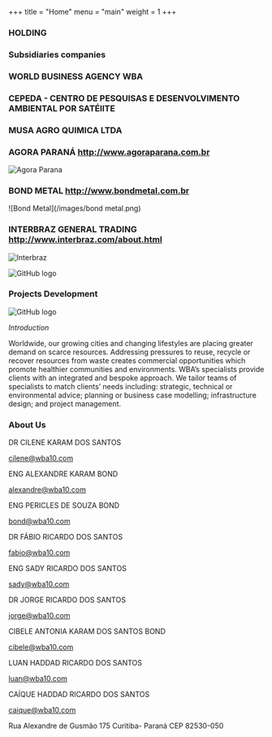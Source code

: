 +++
title = "Home"
menu = "main"
weight = 1
+++

### HOLDING
### Subsidiaries companies

### WORLD BUSINESS AGENCY   WBA

### CEPEDA - CENTRO DE PESQUISAS E DESENVOLVIMENTO AMBIENTAL POR SATÉlITE

### MUSA AGRO QUIMICA LTDA

### AGORA PARANÁ  http://www.agoraparana.com.br
![Agora Parana](/images/agoraparana.png)

### BOND METAL  http://www.bondmetal.com.br
![Bond Metal](/images/bond metal.png)

### INTERBRAZ GENERAL TRADING  http://www.interbraz.com/about.html         
![Interbraz](/images/interbraz.png)





![GitHub logo](/images/florestatropicalalter.jpg)

### Projects Development

![GitHub logo](/images/projetos.jpg)

*Introduction*

Worldwide, our growing cities and changing lifestyles
are placing greater demand on scarce resources.
Addressing pressures to reuse, recycle or recover
resources from waste creates commercial opportunities
which promote healthier communities and environments.
WBA’s specialists provide clients with an integrated and
bespoke approach.
We tailor teams of specialists to match clients’ needs
including: strategic, technical or environmental advice;
planning or business case modelling; infrastructure
design; and project management.


### About Us

DR CILENE KARAM DOS SANTOS

[cilene@wba10.com](mailto:cilene@wba10.com)

ENG ALEXANDRE KARAM BOND

[alexandre@wba10.com](mailto:alexandre@wba10.com)

ENG PERICLES DE SOUZA BOND

[bond@wba10.com](mailto:bond@wba10.com)

DR FÁBIO RICARDO DOS SANTOS

[fabio@wba10.com](mailto:fabio@wba10.com)

ENG SADY RICARDO DOS SANTOS

[sady@wba10.com](mailto:sady@wba10.com)

DR JORGE RICARDO DOS SANTOS

[jorge@wba10.com](mailto:jorge@wba10.com)

CIBELE ANTONIA KARAM DOS SANTOS BOND

[cibele@wba10.com](mailto:cibele@wba10.com)

LUAN HADDAD RICARDO DOS SANTOS

[luan@wba10.com](mailto:luan@wba10.com)

CAÍQUE HADDAD RICARDO DOS SANTOS

[caique@wba10.com](mailto:caique@wba10.com)

Rua Alexandre de Gusmão 175 Curitiba- Paraná
CEP 82530-050
